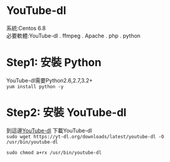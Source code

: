 # YouTube-dl
系統:Centos 6.8<br/>
必要軟體:YouTube-dl . ffmpeg . Apache . php . python<br/>

<h1>Step1: 安裝 Python</h1>
YouTube-dl需要Python2.6,2.7,3.2+<br/>
<code>yum install python -y</code><br/>

<h1>Step2: 安裝 YouTube-dl</h1>
到這邊<a href="https://rg3.github.io/youtube-dl/download.html">YouTube-dl</a> 下載YouTube-dl<br/>
<code>sudo wget https://yt-dl.org/downloads/latest/youtube-dl -O /usr/bin/youtube-dl <br/>
sudo chmod a+rx /usr/bin/youtube-dl</code><br/>

